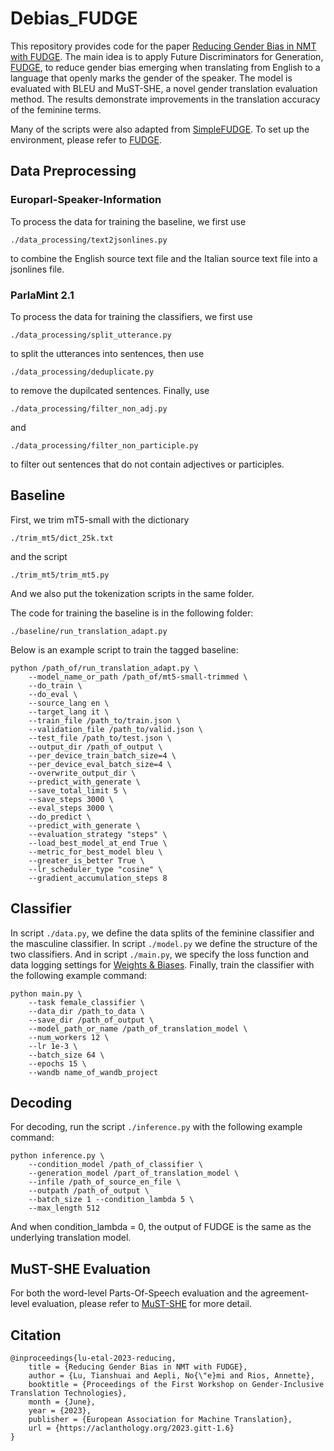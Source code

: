 # Debias_FUDGE

This repository provides code for the paper [Reducing Gender Bias in NMT with FUDGE](https://aclanthology.org/2023.gitt-1.6/). The main idea is to apply Future Discriminators for Generation, [FUDGE](https://github.com/yangkevin2/naacl-2021-fudge-controlled-generation), to reduce gender bias emerging when translating from English to a language that openly marks the gender of the speaker. The model is evaluated with BLEU and MuST-SHE, a novel gender translation evaluation method. The results demonstrate improvements in the translation accuracy of the feminine terms. 

Many of the scripts were also adapted from [SimpleFUDGE](https://github.com/ZurichNLP/SimpleFUDGE). To set up the environment, please refer to [FUDGE](https://github.com/yangkevin2/naacl-2021-fudge-controlled-generation).

## Data Preprocessing

### Europarl-Speaker-Information
To process the data for training the baseline, we first use
```
./data_processing/text2jsonlines.py
```
to combine the English source text file and the Italian source text file into a jsonlines file.

### ParlaMint 2.1
To process the data for training the classifiers, we first use
```
./data_processing/split_utterance.py
```
to split the utterances into sentences, then use
```
./data_processing/deduplicate.py
```
to remove the dupilcated sentences. Finally, use
```
./data_processing/filter_non_adj.py
```
and
```
./data_processing/filter_non_participle.py
```
to filter out sentences that do not contain adjectives or participles.

## Baseline

First, we trim mT5-small with the dictionary
```
./trim_mt5/dict_25k.txt
```
and the script
```
./trim_mt5/trim_mt5.py
```
And we also put the tokenization scripts in the same folder.

The code for training the baseline is in the following folder:
```
./baseline/run_translation_adapt.py
```
Below is an example script to train the tagged baseline:
```
python /path_of/run_translation_adapt.py \
    --model_name_or_path /path_of/mt5-small-trimmed \
    --do_train \
    --do_eval \
    --source_lang en \
    --target_lang it \
    --train_file /path_to/train.json \
    --validation_file /path_to/valid.json \
    --test_file /path_to/test.json \
    --output_dir /path_of_output \
    --per_device_train_batch_size=4 \
    --per_device_eval_batch_size=4 \
    --overwrite_output_dir \
    --predict_with_generate \
    --save_total_limit 5 \
    --save_steps 3000 \
    --eval_steps 3000 \
    --do_predict \
    --predict_with_generate \
    --evaluation_strategy "steps" \
    --load_best_model_at_end True \
    --metric_for_best_model bleu \
    --greater_is_better True \
    --lr_scheduler_type "cosine" \
    --gradient_accumulation_steps 8
```

## Classifier

In script `./data.py`, we define the data splits of the feminine classifier and the masculine classifier. In script `./model.py` we define the structure of the two classifiers. And in script `./main.py`, we specify the loss function and data logging settings for [Weights & Biases](https://wandb.ai/site). Finally, train the classifier with the following example command:
```
python main.py \
    --task female_classifier \
    --data_dir /path_to_data \
    --save_dir /path_of_output \
    --model_path_or_name /path_of_translation_model \
    --num_workers 12 \
    --lr 1e-3 \
    --batch_size 64 \
    --epochs 15 \
    --wandb name_of_wandb_project
```

## Decoding

For decoding, run the script `./inference.py` with the following example command:
```
python inference.py \
    --condition_model /path_of_classifier \
    --generation_model /part_of_translation_model \
    --infile /path_of_source_en_file \
    --outpath /path_of_output \
    --batch_size 1 --condition_lambda 5 \
    --max_length 512
```
And when condition_lambda = 0, the output of FUDGE is the same as the underlying translation model.

## MuST-SHE Evaluation

For both the word-level Parts-Of-Speech evaluation and the agreement-level evaluation, please refer to [MuST-SHE](https://ict.fbk.eu/must-she/) for more detail.

## Citation
```
@inproceedings{lu-etal-2023-reducing,
    title = {Reducing Gender Bias in NMT with FUDGE},
    author = {Lu, Tianshuai and Aepli, No{\"e}mi and Rios, Annette},
    booktitle = {Proceedings of the First Workshop on Gender-Inclusive Translation Technologies},
    month = {June},
    year = {2023},
    publisher = {European Association for Machine Translation},
    url = {https://aclanthology.org/2023.gitt-1.6}
}
```
